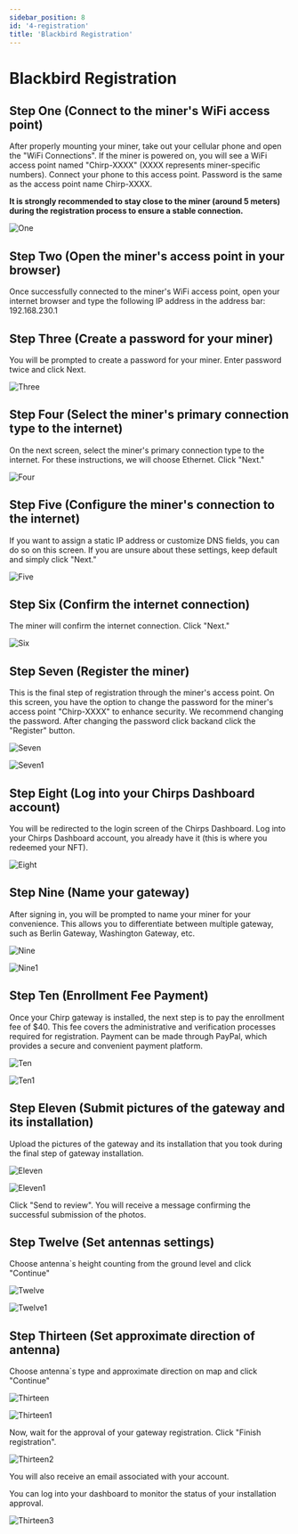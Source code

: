 ```yaml
---
sidebar_position: 8
id: '4-registration'
title: 'Blackbird Registration'
---
```


# Blackbird Registration

## Step One (Connect to the miner's WiFi access point)

After properly mounting your miner, take out your cellular phone and open the "WiFi Connections". If the miner is powered on, you will see a WiFi access point named "Chirp-XXXX" (XXXX represents miner-specific numbers). Connect your phone to this access point. Password is the same as the access point name Chirp-XXXX.

**It is strongly recommended to stay close to the miner (around 5 meters) during the registration process to ensure a stable connection.**

![One](one.jpg)

## Step Two (Open the miner's access point in your browser)

Once successfully connected to the miner's WiFi access point, open your internet browser and type the following IP address in the address bar: 192.168.230.1

## Step Three (Create a password for your miner)

You will be prompted to create a password for your miner. Enter password twice and click Next.

![Three](three.jpg)

## Step Four (Select the miner's primary connection type to the internet)

On the next screen, select the miner's primary connection type to the internet. For these instructions, we will choose Ethernet. Click "Next."

![Four](four.jpg)

## Step Five (Configure the miner's connection to the internet)

If you want to assign a static IP address or customize DNS fields, you can do so on this screen. If you are unsure about these settings, keep default and simply click "Next."

![Five](five.jpg)

## Step Six (Confirm the internet connection)

The miner will confirm the internet connection. Click "Next."

![Six](six.jpg)

## Step Seven (Register the miner)

This is the final step of registration through the miner's access point. On this screen, you have the option to change the password for the miner's access point "Chirp-XXXX" to enhance security. We recommend changing the password.
After changing the password click backand click the "Register" button.

![Seven](seven.jpg)

![Seven1](seven1.jpg)

## Step Eight (Log into your Chirps Dashboard account)​

You will be redirected to the login screen of the Chirps Dashboard. Log into your Chirps Dashboard account, you already have it (this is where you redeemed your NFT).

![Eight](8-new.png)

## Step Nine (Name your gateway)

After signing in, you will be prompted to name your miner for your convenience. This allows you to differentiate between multiple gateway, such as Berlin Gateway, Washington Gateway, etc.

![Nine](9-1.png)

![Nine1](9-2.png)

## Step Ten (Enrollment Fee Payment)

Once your Chirp gateway is installed, the next step is to pay the enrollment fee of $40. This fee covers the administrative and verification processes required for registration. Payment can be made through PayPal, which provides a secure and convenient payment platform.

![Ten](10-1.png)

![Ten1](10-2.png)

## Step Eleven (Submit pictures of the gateway and its installation)

Upload the pictures of the gateway and its installation that you took during the final step of gateway installation.

![Eleven](11-1.jpg)

![Eleven1](11-2.jpg)

Click "Send to review". You will receive a message confirming the successful submission of the photos.

## Step Twelve (Set antennas settings)

Choose antenna`s height counting from the ground level and click "Continue"

![Twelve](12-1.jpg)

![Twelve1](12-2.jpg)

## Step Thirteen (Set approximate direction of antenna)

Choose antenna`s type and approximate direction on map and click "Continue"

![Thirteen](13-1.jpg)

![Thirteen1](13-2.jpg)

Now, wait for the approval of your gateway registration. Click "Finish registration".

![Thirteen2](13-3.jpg)

You will also receive an email associated with your account.

You can log into your dashboard to monitor the status of your installation approval.

![Thirteen3](13-4.jpg)
